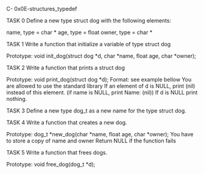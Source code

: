 C- 0x0E-structures_typedef

TASK 0
Define a new type struct dog with the following elements:

name, type = char *
age, type = float
owner, type = char *

TASK 1
Write a function that initialize a variable of type struct dog

Prototype: void init_dog(struct dog *d, char *name, float age, char *owner);

TASK 2
Write a function that prints a struct dog

Prototype: void print_dog(struct dog *d);
Format: see example bellow
You are allowed to use the standard library
If an element of d is NULL, print (nil) instead of this element. (if name is NULL, print Name: (nil))
If d is NULL print nothing.

TASK 3
Define a new type dog_t as a new name for the type struct dog.

TASK 4
Write a function that creates a new dog.

Prototype: dog_t *new_dog(char *name, float age, char *owner);
You have to store a copy of name and owner
Return NULL if the function fails

TASK 5
Write a function that frees dogs.

Prototype: void free_dog(dog_t *d);